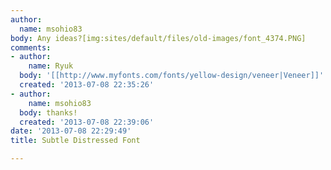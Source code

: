 ```yaml
---
author:
  name: msohio83
body: Any ideas?[img:sites/default/files/old-images/font_4374.PNG]
comments:
- author:
    name: Ryuk
  body: '[[http://www.myfonts.com/fonts/yellow-design/veneer|Veneer]]'
  created: '2013-07-08 22:35:26'
- author:
    name: msohio83
  body: thanks!
  created: '2013-07-08 22:39:06'
date: '2013-07-08 22:29:49'
title: Subtle Distressed Font

---
```

